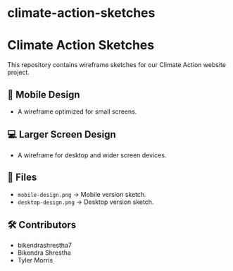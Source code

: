 # climate-action-sketches


# Climate Action Sketches

This repository contains wireframe sketches for our Climate Action website project.

## 📱 Mobile Design
- A wireframe optimized for small screens.

## 💻 Larger Screen Design
- A wireframe for desktop and wider screen devices.

## 📂 Files
- `mobile-design.png` → Mobile version sketch.
- `desktop-design.png` → Desktop version sketch.

## 🛠️ Contributors
- bikendrashrestha7
- Bikendra Shrestha
- Tyler Morris 
